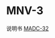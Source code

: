 <!-- MNV_4.md --- 
;; 
;; Description: 
;; Author: Hongyi Wu(吴鸿毅)
;; Email: wuhongyi@qq.com 
;; Created: 四 6月  1 10:07:38 2017 (+0800)
;; Last-Updated: 日 7月  9 16:12:32 2017 (+0800)
;;           By: Hongyi Wu(吴鸿毅)
;;     Update #: 3
;; URL: http://wuhongyi.cn -->

# MNV-3

说明书 [MADC-32](http://wuhongyi.cn/DAQNote/pdf/ElectronicsModules/MESYTEC/MNV-4.pdf)

<!-- MNV_4.md ends here -->

